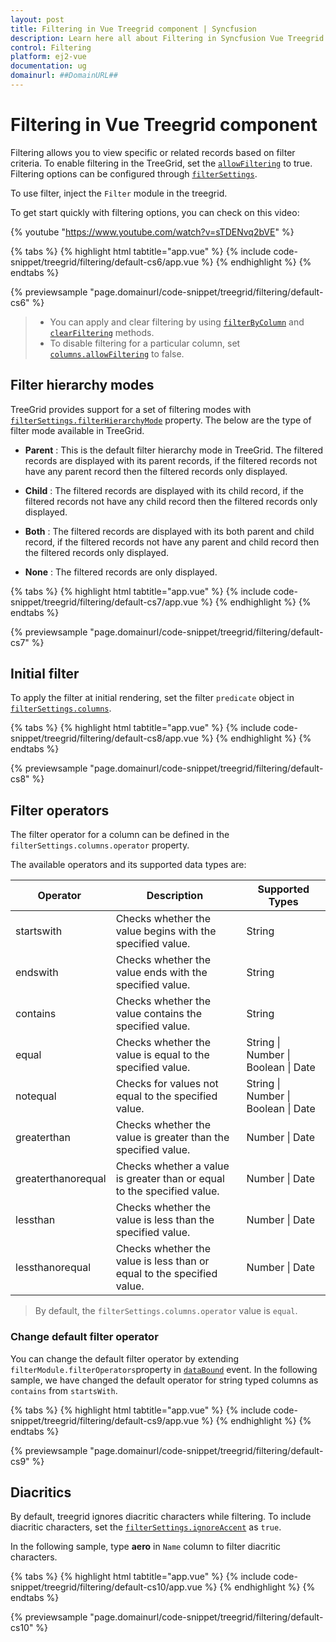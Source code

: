 ```yaml
---
layout: post
title: Filtering in Vue Treegrid component | Syncfusion
description: Learn here all about Filtering in Syncfusion Vue Treegrid component of Syncfusion Essential JS 2 and more.
control: Filtering 
platform: ej2-vue
documentation: ug
domainurl: ##DomainURL##
---
```


# Filtering in Vue Treegrid component

Filtering allows you to view specific or related records based on filter criteria. To enable filtering in the TreeGrid, set the [`allowFiltering`](https://ej2.syncfusion.com/vue/documentation/api/treegrid/#allowfiltering) to true. Filtering options can be configured through [`filterSettings`](https://ej2.syncfusion.com/vue/documentation/api/treegrid/#filtersettings).

To use filter, inject the `Filter` module in the treegrid.

To get start quickly with filtering options, you can check on this video:

{% youtube "https://www.youtube.com/watch?v=sTDENvq2bVE" %}

{% tabs %}
{% highlight html tabtitle="app.vue" %}
{% include code-snippet/treegrid/filtering/default-cs6/app.vue %}
{% endhighlight %}
{% endtabs %}
        
{% previewsample "page.domainurl/code-snippet/treegrid/filtering/default-cs6" %}

> * You can apply and clear filtering by using [`filterByColumn`](https://ej2.syncfusion.com/vue/documentation/api/treegrid/#filterbycolumn) and [`clearFiltering`](https://ej2.syncfusion.com/vue/documentation/api/treegrid/#clearfiltering) methods.
> * To disable filtering for a particular column, set
[`columns.allowFiltering`](https://ej2.syncfusion.com/vue/documentation/api/treegrid/column/#allowfiltering) to false.

## Filter hierarchy modes

TreeGrid provides support for a set of filtering modes with [`filterSettings.filterHierarchyMode`](https://ej2.syncfusion.com/vue/documentation/api/treegrid/filterSettingsModel/#hierarchymode) property.
The below are the type of filter mode available in TreeGrid.

* **Parent** : This is the default filter hierarchy mode in TreeGrid. The filtered records are displayed with its parent records, if the filtered records not have any parent record then the filtered records only displayed.

* **Child** : The filtered records are displayed with its child record, if the filtered records not have any child record then the filtered records only displayed.

* **Both** : The filtered records are displayed with its both parent and child record, if the filtered records not have any parent and child record then the filtered records only displayed.

* **None** : The filtered records are only displayed.

{% tabs %}
{% highlight html tabtitle="app.vue" %}
{% include code-snippet/treegrid/filtering/default-cs7/app.vue %}
{% endhighlight %}
{% endtabs %}
        
{% previewsample "page.domainurl/code-snippet/treegrid/filtering/default-cs7" %}

## Initial filter

To apply the filter at initial rendering, set the filter `predicate` object in
[`filterSettings.columns`](https://ej2.syncfusion.com/vue/documentation/api/treegrid/filterSettingsModel/#columns).

{% tabs %}
{% highlight html tabtitle="app.vue" %}
{% include code-snippet/treegrid/filtering/default-cs8/app.vue %}
{% endhighlight %}
{% endtabs %}
        
{% previewsample "page.domainurl/code-snippet/treegrid/filtering/default-cs8" %}

## Filter operators

The filter operator for a column can be defined in the `filterSettings.columns.operator` property.

The available operators and its supported data types are:

Operator |Description |Supported Types
-----|-----|-----
startswith |Checks whether the value begins with the specified value. |String
endswith |Checks whether the value ends with the specified value. |String
contains |Checks whether the value contains the specified value. |String
equal |Checks whether the value is equal to the specified value. |String &#124; Number &#124; Boolean &#124; Date
notequal |Checks for values not equal to the specified value. |String &#124; Number &#124; Boolean &#124; Date
greaterthan |Checks whether the value is greater than the specified value. |Number &#124; Date
greaterthanorequal|Checks whether a value is greater than or equal to the specified value. |Number &#124; Date
lessthan |Checks whether the value is less than the specified value. |Number &#124; Date
lessthanorequal |Checks whether the value is less than or equal to the specified value. |Number &#124; Date

> By default, the `filterSettings.columns.operator` value is `equal`.

### Change default filter operator

You can change the default filter operator by extending `filterModule.filterOperators`property in [`dataBound`](https://ej2.syncfusion.com/vue/documentation/api/treegrid/#databound) event. In the following sample, we have changed the default operator for string typed columns as `contains` from `startsWith`.

{% tabs %}
{% highlight html tabtitle="app.vue" %}
{% include code-snippet/treegrid/filtering/default-cs9/app.vue %}
{% endhighlight %}
{% endtabs %}
        
{% previewsample "page.domainurl/code-snippet/treegrid/filtering/default-cs9" %}

## Diacritics

By default, treegrid ignores diacritic characters while filtering. To include diacritic characters, set the [`filterSettings.ignoreAccent`](https://ej2.syncfusion.com/vue/documentation/api/treegrid/filterSettingsModel/#ignoreaccent) as `true`.

In the following sample, type **aero** in `Name` column to filter diacritic characters.

{% tabs %}
{% highlight html tabtitle="app.vue" %}
{% include code-snippet/treegrid/filtering/default-cs10/app.vue %}
{% endhighlight %}
{% endtabs %}
        
{% previewsample "page.domainurl/code-snippet/treegrid/filtering/default-cs10" %}